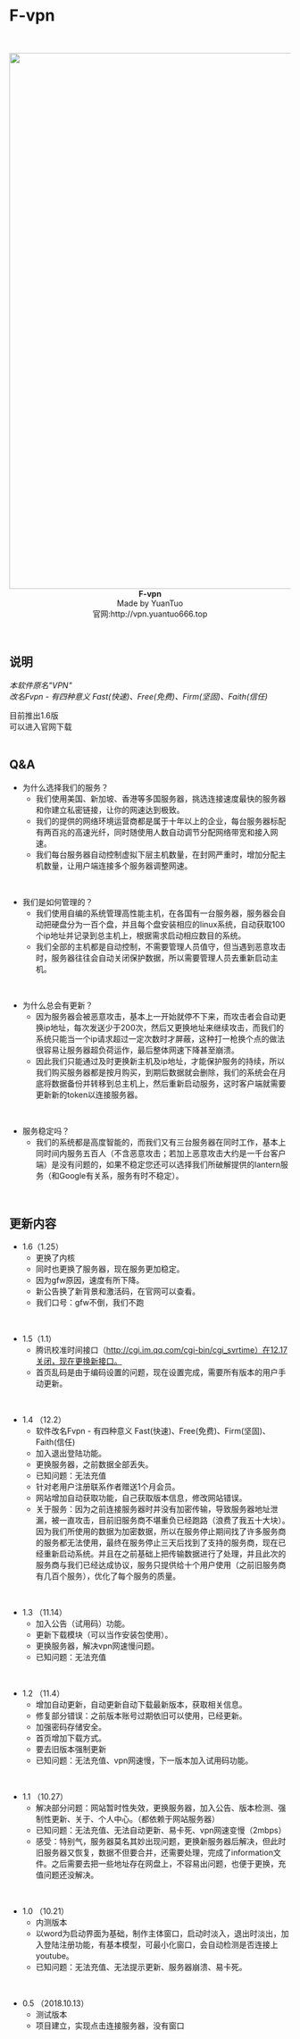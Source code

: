 # F-vpn
<br>
<p align="center">
<a href="http://vpn.yuantuo666.top/setup.exe" target="_blank">
    <img width="960px" src="https://i.loli.net/2018/11/18/5bf129c71b1b6.jpg">
</a>
<b>F-vpn</b><br>Made by YuanTuo<br>官网:http://vpn.yuantuo666.top
</p>
<br>

## 说明
<i>本软件原名"VPN"</i>
<br>
<i>改名Fvpn - 有四种意义 Fast(快速)、Free(免费)、Firm(坚固)、Faith(信任)</i>
<br>

   目前推出1.6版
<br>
   可以进入官网下载
<br>
<br>

## Q&A

- 为什么选择我们的服务？
    - 我们使用美国、新加坡、香港等多国服务器，挑选连接速度最快的服务器和你建立私密链接，让你的网速达到极致。
    - 我们的提供的网络环境运营商都是属于十年以上的企业，每台服务器标配有两百兆的高速光纤，同时随使用人数自动调节分配网络带宽和接入网速。
    - 我们每台服务器自动控制虚拟下层主机数量，在封网严重时，增加分配主机数量，让用户端连接多个服务器调整网速。
<br>

- 我们是如何管理的？
    - 我们使用自编的系统管理高性能主机，在各国有一台服务器，服务器会自动把硬盘分为一百个盘，并且每个盘安装相应的linux系统，自动获取100个ip地址并记录到总主机上，根据需求启动相应数目的系统。
    - 我们全部的主机都是自动控制，不需要管理人员值守，但当遇到恶意攻击时，服务器往往会自动关闭保护数据，所以需要管理人员去重新启动主机。
<br>

- 为什么总会有更新？
    - 因为服务器会被恶意攻击，基本上一开始就停不下来，而攻击者会自动更换ip地址，每次发送少于200次，然后又更换地址来继续攻击，而我们的系统只能当一个ip请求超过一定次数时才屏蔽，这种打一枪换个点的做法很容易让服务器超负荷运作，最后整体网速下降甚至崩溃。
    - 因此我们只能通过及时更换新主机及ip地址，才能保护服务的持续，所以我们购买服务器都是按月购买，到期后数据就会删除，我们的系统会在月底将数据备份并转移到总主机上，然后重新启动服务，这时客户端就需要更新新的token以连接服务器。
<br>

- 服务稳定吗？
    - 我们的系统都是高度智能的，而我们又有三台服务器在同时工作，基本上同时间内服务五百人（不含恶意攻击；若加上恶意攻击大约是一千台客户端）是没有问题的，如果不稳定您还可以选择我们所破解提供的lantern服务（和Google有关系，服务有时不稳定）。
<br>

## 更新内容
- 1.6（1.25）
    - 更换了内核
    - 同时也更换了服务器，现在服务更加稳定。
    - 因为gfw原因，速度有所下降。
    - 新公告换了新背景和激活码，在官网可以查看。
    - 我们口号：gfw不倒，我们不跑

<br>

- 1.5（1.1）
    - 腾讯校准时间接口（http://cgi.im.qq.com/cgi-bin/cgi_svrtime）在12.17关闭，现在更换新接口。
    - 首页乱码是由于编码设置的问题，现在设置完成，需要所有版本的用户手动更新。
    
<br>
    
- 1.4 （12.2）
    - 软件改名Fvpn - 有四种意义 Fast(快速)、Free(免费)、Firm(坚固)、Faith(信任)
	- 加入退出登陆功能。
    - 更换服务器，之前数据全部丢失。
    - 已知问题：无法充值
	- 针对老用户注册联系作者赠送1个月会员。
	- 网站增加自动获取功能，自己获取版本信息，修改网站错误。
	- 关于服务：因为之前连接服务器时并没有加密传输，导致服务器地址泄漏，被一直攻击，目前旧服务商不堪重负已经跑路（浪费了我五十大块）。因为我们所使用的数据为加密数据，所以在服务停止期间找了许多服务商的服务都无法使用，最终在服务停止三天后找到了支持的服务商，现在已经重新启动系统。并且在之前基础上把传输数据进行了处理，并且此次的服务商与我们已经达成协议，服务只提供给十个用户使用（之前旧服务商有几百个服务），优化了每个服务的质量。

<br>

- 1.3 （11.14）
    - 加入公告（试用码）功能。
    - 更新下载模块（可以当作安装包使用）。
    - 更换服务器，解决vpn网速慢问题。
    - 已知问题：无法充值
<br>

- 1.2 （11.4）
    - 增加自动更新，自动更新自动下载最新版本，获取相关信息。
    - 修复部分错误：之前版本账号过期依旧可以使用，已经更新。
    - 加强密码存储安全。
    - 首页增加下载方式。
    - 要去旧版本强制更新
    - 已知问题：无法充值、vpn网速慢，下一版本加入试用码功能。
<br>

- 1.1 （10.27）
    - 解决部分问题：网站暂时性失效，更换服务器，加入公告、版本检测、强制性更新、关于、个人中心。（都依赖于网站服务器）
    - 已知问题：无法充值、无法自动更新、易卡死、vpn网速变慢（2mbps）
    - 感受：特别气，服务器莫名其妙出现问题，更换新服务器后解决，但此时旧服务器又恢复，数据不但要合并，还需要处理，完成了information文件。之后需要去把一些地址存在网盘上，不容易出问题，也便于更换，充值问题还没解决。
<br>

- 1.0 （10.21）
    - 内测版本
    - 以word为启动界面为基础，制作主体窗口，启动时淡入，退出时淡出，加入登陆注册功能，有基本模型，可最小化窗口，会自动检测是否连接上youtube。
    - 已知问题：无法充值、无法提示更新、服务器崩溃、易卡死。
<br>

- 0.5 （2018.10.13）
    - 测试版本
    - 项目建立，实现点击连接服务器，没有窗口
